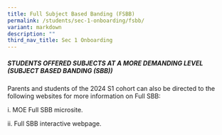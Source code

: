 ```yaml
---
title: Full Subject Based Banding (FSBB)
permalink: /students/sec-1-onboarding/fsbb/
variant: markdown
description: ""
third_nav_title: Sec 1 Onboarding
---
```

##### **STUDENTS OFFERED SUBJECTS AT A MORE DEMANDING LEVEL (SUBJECT BASED BANDING (SBB))**








Parents and students of the 2024 S1 cohort can also be directed to the following websites for more information on Full SBB:

i.	MOE Full SBB microsite.  

ii.	Full SBB interactive webpage.